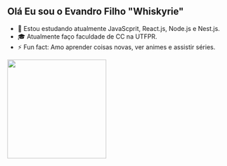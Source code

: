 ## Olá Eu sou o Evandro Filho "Whiskyrie"
- 📓 Estou estudando atualmente JavaScprit, React.js, Node.js e Nest.js.
- 🎓 Atualmente faço faculdade de CC na UTFPR.
- ⚡ Fun fact: Amo aprender coisas novas, ver animes e assistir séries.
<a href="https://github.com/anuraghazra/convoychat">
  <img height=225 align="center" src="https://github-readme-stats.vercel.app/api/top-langs?username=whiskyrie&layout=compact&langs_count=8&card_width=250&theme=shadow_red&border_radius=6.5" />
</a>
